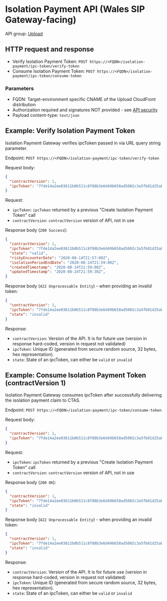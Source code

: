 # Isolation Payment API (Wales SIP Gateway-facing)

API group: [Upload](../guidebook.md#system-apis-and-interfaces)

## HTTP request and response

- Verify Isolation Payment Token: ```POST https://<FQDN>/isolation-payment/ipc-token/verify-token```
- Consume Isolation Payment Token: ```POST https://<FQDN>/isolation-payment/ipc-token/consume-token```

### Parameters

- FQDN: Target-environment specific CNAME of the Upload CloudFront distribution
- Authorization required and signatures NOT provided - see [API security](./security.md)
- Payload content-type: ```text/json```

## Example: Verify Isolation Payment Token

Isolation Payment Gateway verifies ipcToken passed in via URL query string parameter.

Endpoint: ```POST https://<FQDN>/isolation-payment/ipc-token/verify-token```

Request body:
```json
{
  "contractVersion": 1,
  "ipcToken": "7fde14a2ee03611b0b511c8f88b3e6d49b658ad5002c3a5fb81d25ab54d4b8ac"
}
```
Request:
- ```ipcToken```: ```ipcToken``` returned by a previous "Create Isolation Payment Token" call
- ```contractVersion```: ```contractVersion``` version of API, not in use

Response body (```200 Success```):
```json
{
  "contractVersion": 1,
  "ipcToken": "7fde14a2ee03611b0b511c8f88b3e6d49b658ad5002c3a5fb81d25ab54d4b8ac",
  "state": "valid",
  "riskyEncounterDate": "2020-08-14T21:57:00Z",
  "isolationPeriodEndDate": "2020-08-24T21:59:00Z",
  "createdTimestamp": "2020-08-14T21:59:00Z",
  "updatedTimestamp": "2020-08-24T21:59:30Z",
}
```
Response body (```422 Unprocessable Entity```) - when providing an invalid token:
```json
{
  "contractVersion": 1,
  "ipcToken": "7fde14a2ee03611b0b511c8f88b3e6d49b658ad5002c3a5fb81d25ab54d4b8ac",
  "state": "invalid"
}
```

Response:
- ```contractVersion```: Version of the API. It is for future use (version in response hard-coded, version in request not validated)
- ```ipcToken```: Unique ID (generated from secure random source, 32 bytes, hex representation).
- ```state```: State of an ipcToken, can either be `valid` or `invalid`


## Example: Consume Isolation Payment Token (contractVersion 1)

Isolation Payment Gateway consumes ipcToken after successfully delivering the isolation payment claim to CTAS.

Endpoint: ```POST https://<FQDN>/isolation-payment/ipc-token/consume-token```

Request body:
```json
{
  "contractVersion": 1,
  "ipcToken": "7fde14a2ee03611b0b511c8f88b3e6d49b658ad5002c3a5fb81d25ab54d4b8ac"
}
```

Request:
- ```ipcToken```: ```ipcToken``` returned by a previous "Create Isolation Payment Token" call
- ```contractVersion```: ```contractVersion``` version of API, not in use

Response body (```200 OK```):
```json
{
  "contractVersion": 1,
  "ipcToken": "7fde14a2ee03611b0b511c8f88b3e6d49b658ad5002c3a5fb81d25ab54d4b8ac",
  "state": "invalid"
}
```
Response body (```422 Unprocessable Entity```) - when providing an invalid token:
```json
{
  "contractVersion": 1,
  "ipcToken": "7fde14a2ee03611b0b511c8f88b3e6d49b658ad5002c3a5fb81d25ab54d4b8ac",
  "state": "invalid"
}
```
Response:
- ```contractVersion```: Version of the API. It is for future use (version in response hard-coded, version in request not validated)
- ```ipcToken```: Unique ID (generated from secure random source, 32 bytes, hex representation).
- ```state```: State of an ipcToken, can either be `valid` or `invalid`
